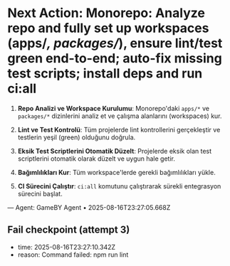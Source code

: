 # Next Action: Monorepo: Analyze repo and fully set up workspaces (apps/*, packages/*), ensure lint/test green end-to-end; auto-fix missing test scripts; install deps and run ci:all

1. **Repo Analizi ve Workspace Kurulumu**: Monorepo'daki `apps/*` ve `packages/*` dizinlerini analiz et ve çalışma alanlarını (workspaces) kur.

2. **Lint ve Test Kontrolü**: Tüm projelerde lint kontrollerini gerçekleştir ve testlerin yeşil (green) olduğunu doğrula.

3. **Eksik Test Scriptlerini Otomatik Düzelt**: Projelerde eksik olan test scriptlerini otomatik olarak düzelt ve uygun hale getir.

4. **Bağımlılıkları Kur**: Tüm workspace'lerde gerekli bağımlılıkları yükle.

5. **CI Sürecini Çalıştır**: `ci:all` komutunu çalıştırarak sürekli entegrasyon sürecini başlat.

— Agent: GameBY Agent • 2025-08-16T23:27:05.668Z


## Fail checkpoint (attempt 3)
- time: 2025-08-16T23:27:10.342Z
- reason: Command failed: npm run lint
